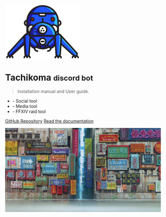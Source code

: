 <!-- _coverpage.md -->

![logo](_media/tachikoma.png)

# Tachikoma <small>discord bot</small>

> Installation manual and User guide.

* \- Social tool
* \- Media tool
* \- FFXIV raid tool

[GitHub Repository](https://github.com/Lukahn2501/Tachikoma)
[Read the documentation](/README.md)

![](_media/background.jpg)
